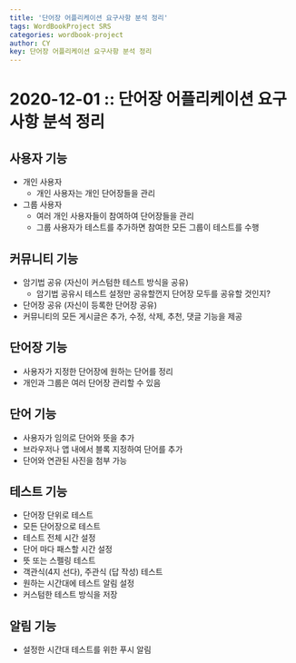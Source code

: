 ```yaml
---
title: '단어장 어플리케이션 요구사항 분석 정리'
tags: WordBookProject SRS
categories: wordbook-project
author: CY
key: 단어장 어플리케이션 요구사항 분석 정리
---
```

# 2020-12-01 :: 단어장 어플리케이션 요구사항 분석 정리

## 사용자 기능

- 개인 사용자
    - 개인 사용자는 개인 단어장들을 관리
- 그룹 사용자
    - 여러 개인 사용자들이 참여하여 단어장들을 관리
    - 그룹 사용자가 테스트를 추가하면 참여한 모든 그룹이 테스트를 수행

## 커뮤니티 기능

- 암기법 공유 (자신이 커스텀한 테스트 방식을 공유)
    - 암기법 공유시 테스트 설정만 공유할껀지 단어장 모두를 공유할 것인지?
- 단어장 공유 (자신이 등록한 단어장 공유)
- 커뮤니티의 모든 게시글은 추가, 수정, 삭제, 추천, 댓글 기능을 제공

## 단어장 기능

- 사용자가 지정한 단어장에 원하는 단어를 정리
- 개인과 그룹은 여러 단어장 관리할 수 있음

## 단어 기능

- 사용자가 임의로 단어와 뜻을 추가
- 브라우저나 앱 내에서 블록 지정하여 단어를 추가
- 단어와 연관된 사진을 첨부 가능

## 테스트 기능

- 단어장 단위로 테스트
- 모든 단어장으로 테스트
- 테스트 전체 시간 설정
- 단어 마다 패스할 시간 설정
- 뜻 또는 스펠링 테스트
- 객관식(4지 선다), 주관식 (답 작성) 테스트
- 원하는 시간대에 테스트 알림 설정
- 커스텀한 테스트 방식을 저장

## 알림 기능

- 설정한 시간대 테스트를 위한 푸시 알림